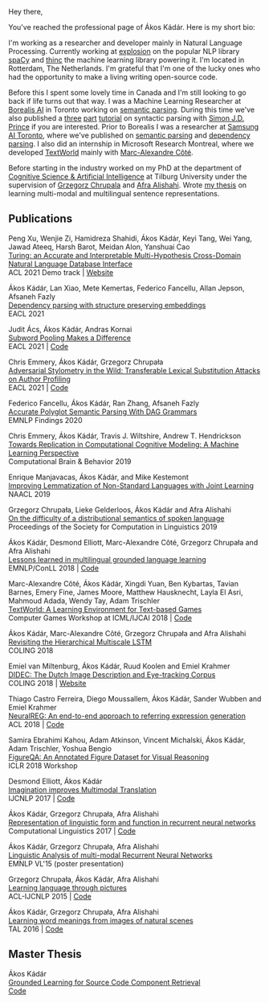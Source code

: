 Hey there,  

You've reached the professional page of Ákos Kádár.  Here is my short bio:     

I'm working as a researcher and developer mainly in Natural Language Processing. Currently working at [explosion](https://explosion.ai/) on the popular NLP library [spaCy](https://spacy.io/) and [thinc](https://thinc.ai/) the machine learning library powering it. I'm located in Rotterdam, The Netherlands. I'm grateful that I'm one of the lucky ones who had the opportunity to make a living writing open-source code.


Before this I spent some lovely time in Canada and I'm still looking to go back if life turns out that way. I was a Machine Learning Researcher at [Borealis AI](https://www.borealisai.com/en/) in Toronto working on [semantic parsing](https://www.borealisai.com/en/applying-ai/turing/). During this time we've also published a [three](https://www.borealisai.com/en/blog/tutorial-15-parsing-i-context-free-grammars-and-cyk-algorithm/
) [part](https://www.borealisai.com/en/blog/tutorial-18-parsing-ii-wcfgs-inside-algorithm-and-weighted-parsing/
) [tutorial](https://www.borealisai.com/en/blog/tutorial-19-parsing-iii-pcfgs-and-inside-outside-algorithm/
) on syntactic parsing with [Simon J.D. Prince](https://scholar.google.com/citations?hl=en&user=fjm67xYAAAAJ&view_op=list_works) if you are interested.  Prior to Borealis I was a researcher at [Samsung AI Toronto](https://research.samsung.com/aicenter_toronto), where we've published on
[semantic parsing](https://aclanthology.org/2020.findings-emnlp.320/) and [dependency parsing](https://aclanthology.org/2021.eacl-main.144/). I also did an internship in Microsoft Research Montreal, where we developed 
[TextWorld](https://www.microsoft.com/en-us/research/project/textworld/) mainly with [Marc-Alexandre Côté](https://scholar.google.com/citations?user=L83CE5gAAAAJ&hl=en).

Before starting in the industry worked on my PhD at the department of [Cognitive Science & Artificial Intelligence](https://www.tilburguniversity.edu/students/show/item-csai/) at Tilburg University under the supervision of [Grzegorz Chrupala](http://grzegorz.chrupala.me/) and [Afra Alishahi](http://ilk.uvt.nl/~aalishah/). Wrote [my thesis](/assets/dissertation.pdf) on learning multi-modal and multilingual sentence representations.  


## Publications

Peng Xu, Wenjie Zi, Hamidreza Shahidi, Ákos Kádár, Keyi Tang, Wei Yang, Jawad Ateeq, Harsh Barot, Meidan Alon, Yanshuai Cao  
[Turing: an Accurate and Interpretable Multi-Hypothesis Cross-Domain Natural Language Database Interface](https://arxiv.org/pdf/2106.04559.pdf)  
ACL 2021 Demo track | [Website](https://www.borealisai.com/en/applying-ai/turing/)   

Ákos Kádár, Lan Xiao, Mete Kemertas, Federico Fancellu, Allan Jepson, Afsaneh Fazly  
[Dependency parsing with structure preserving embeddings](https://www.aclweb.org/anthology/2021.eacl-main.144/)  
EACL 2021  

Judit Ács, Ákos Kádár, Andras Kornai  
[Subword Pooling Makes a Difference](https://www.aclweb.org/anthology/2021.eacl-main.194/)  
EACL 2021 | [Code](https://github.com/juditacs/subword-choice)  

Chris Emmery, Ákos Kádár, Grzegorz Chrupała  
[Adversarial Stylometry in the Wild: Transferable Lexical Substitution Attacks on Author Profiling](https://www.aclweb.org/anthology/2021.eacl-main.203/)  
EACL 2021 | [Code](https://github.com/cmry/reap)  

Federico Fancellu, Ákos Kádár, Ran Zhang, Afsaneh Fazly     
[Accurate Polyglot Semantic Parsing With DAG Grammars](https://www.aclweb.org/anthology/2020.findings-emnlp.320.pdf)    
EMNLP Findings 2020   
    
Chris Emmery, Ákos Kádár, Travis J. Wiltshire, Andrew T. Hendrickson    
[Towards Replication in Computational Cognitive Modeling: A Machine Learning Perspective](https://link.springer.com/article/10.1007/s42113-019-00055-w)    
Computational Brain & Behavior 2019      

Enrique Manjavacas, Ákos Kádár, and Mike Kestemont    
[Improving Lemmatization of Non-Standard Languages with Joint Learning](https://arxiv.org/pdf/1903.06939.pdf)    
NAACL 2019    

Grzegorz Chrupała, Lieke Gelderloos, Ákos Kádár and Afra Alishahi     
[On the difficulty of a distributional semantics of spoken language](https://scholarworks.umass.edu/scil/vol2/iss1/18/)     
Proceedings of the Society for Computation in Linguistics 2019    

Ákos Kádár, Desmond Elliott, Marc-Alexandre Côté, Grzegorz Chrupała and Afra Alishahi   
[Lessons learned in multilingual grounded language learning](http://grzegorz.chrupala.me/papers/lessons-learned.pdf)   
EMNLP/ConLL 2018 | [Code](https://github.com/kadarakos/mulisera)        

Marc-Alexandre Côté, Ákos Kádár, Xingdi Yuan, Ben Kybartas, Tavian Barnes, Emery Fine, James Moore, Matthew Hausknecht, Layla El Asri, Mahmoud Adada, Wendy Tay, Adam Trischler    
[TextWorld: A Learning Environment for Text-based Games](https://arxiv.org/abs/1806.11532)    
Computer Games Workshop at ICML/IJCAI 2018 | [Code](https://github.com/Microsoft/TextWorld)         

Ákos Kádár, Marc-Alexandre Côté, Grzegorz Chrupała and Afra Alishahi    
[Revisiting the Hierarchical Multiscale LSTM](https://arxiv.org/abs/1807.03595)   
COLING 2018        

Emiel van Miltenburg, Ákos Kádár, Ruud Koolen and Emiel Krahmer     
[DIDEC: The Dutch Image Description and Eye-tracking Corpus](http://www.aclweb.org/anthology/C18-1310)    
COLING 2018 | [Website](https://didec.uvt.nl/)           

Thiago Castro Ferreira, Diego Moussallem, Ákos Kádár, Sander Wubben and Emiel Krahmer   
[NeuralREG: An end-to-end approach to referring expression generation](https://arxiv.org/abs/1805.08093)    
ACL 2018 | [Code](https://github.com/ThiagoCF05/NeuralREG)    

Samira Ebrahimi Kahou, Adam Atkinson, Vincent Michalski, Ákos Kádár, Adam Trischler, Yoshua Bengio   
[FigureQA: An Annotated Figure Dataset for Visual Reasoning](https://arxiv.org/abs/1710.07300)  
ICLR 2018 Workshop

Desmond Elliott, Ákos Kádár  
[Imagination improves Multimodal Translation](https://arxiv.org/abs/1705.04350)  
IJCNLP 2017 | [Code](https://github.com/elliottd/imagination)    


Ákos Kádár, Grzegorz Chrupała, Afra Alishahi  
[Representation of linguistic form and function in recurrent neural networks](http://arxiv.org/abs/1602.08952)  
Computational Linguistics 2017 | [Code](https://github.com/gchrupala/rep-form-function)       


Ákos Kádár, Grzegorz Chrupała, Afra Alishahi  
[Linguistic Analysis of multi-modal Recurrent Neural Networks](http://anthology.aclweb.org/W/W15/W15-2804.pdf)  
EMNLP VL'15 (poster presentation)  


Grzegorz Chrupała, Ákos Kádár, Afra Alishahi  
[Learning language through pictures](http://arxiv.org/abs/1506.03694)  
ACL-IJCNLP 2015 | [Code](https://github.com/gchrupala/imaginet)    

Ákos Kádár, Grzegorz Chrupała, Afra Alishahi    
[Learning word meanings from images of natural scenes](https://www.atala.org/IMG/pdf/3-_TAL-_55-3-_AKadar-final.pdf)   
TAL 2016  | [Code](https://github.com/kadarakos/IBMVisual)   



## Master Thesis  
Ákos Kádár    
[Grounded Learning for Source Code Component Retrieval](http://arno.uvt.nl/show.cgi?fid=135217)   
[Code](https://bitbucket.org/kadar_akos/search-engine-for-java-method-signatures/overview)   
